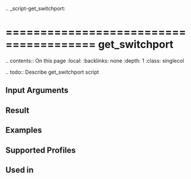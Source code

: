 .. _script-get_switchport:

=======================================
get_switchport
=======================================

.. contents:: On this page
    :local:
    :backlinks: none
    :depth: 1
    :class: singlecol

.. todo::
    Describe get_switchport script

Input Arguments
---------------

Result
------

Examples
--------

Supported Profiles
------------------

Used in
-------

